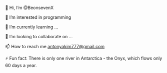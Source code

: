 👋 Hi, I’m @BeonsevenX

👀 I’m interested in programming

 🌱 I’m currently learning ...
 
 💞️ I’m looking to collaborate on ...
 
 📫 How to reach me antonyakim777@gmail.com 
 
 ⚡ Fun fact: There is only one river in Antarctica - the Onyx, which flows only 60 days a year.
 

